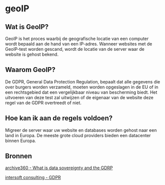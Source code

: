 # geoIP

## Wat is GeoIP?

GeoIP is het proces waarbij de geografische locatie van een computer wordt bepaald aan de hand van een IP-adres.
Wanneer websites met de GeoIP-test worden gescand, wordt de locatie van de server waar de website is gehost bekend.


## Waarom GeoIP?

De GDPR, General Data Protection Regulation, bepaalt dat alle gegevens die over burgers worden verzameld, moeten worden opgeslagen in de EU of in een rechtsgebied dat een vergelijkbaar niveau van bescherming biedt.
Het uitvoeren van deze test zal uitwijzen of de eigenaar van de website deze regel van de GDPR overtreedt of niet.


## Hoe kan ik aan de regels voldoen?

Migreer de server waar uw website en databases worden gehost naar een land in Europa. De meeste grote cloud providers bieden een datacenter binnen Europa.


## Bronnen
[archive360 - What is data sovereignty and the GDRP](https://www.archive360.com/blog/data-sovereignty-and-the-gdpr-do-you-know-where-your-data-is)

[intersoft consulting - GDPR](https://gdpr-info.eu/)
